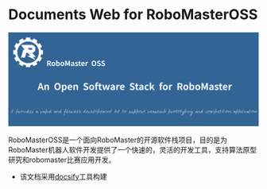 

# Documents Web for RoboMasterOSS  


![](docs/rmoss_bg.png)

RoboMasterOSS是一个面向RoboMaster的开源软件栈项目，目的是为RoboMaster机器人软件开发提供了一个快速的，灵活的开发工具，支持算法原型研究和robomaster比赛应用开发。

* 该文档采用[docsify](https://github.com/docsifyjs/docsify)工具构建


